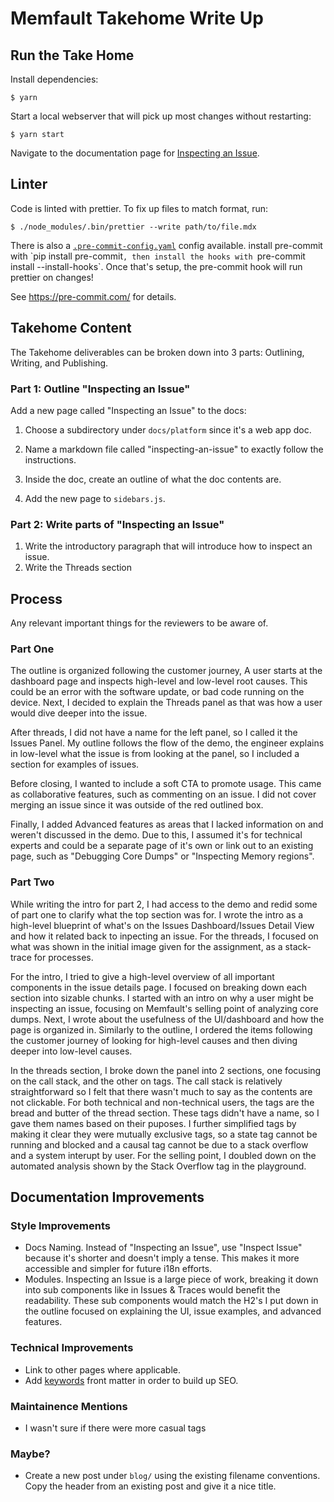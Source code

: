 # Memfault Takehome Write Up

## Run the Take Home
Install dependencies:

```
$ yarn
```

Start a local webserver that will pick up most changes without restarting:

```
$ yarn start
```

Navigate to the documentation page for [Inspecting an Issue](http://localhost:3000/docs/platform/inspecting-an-issue
).

## Linter

Code is linted with prettier. To fix up files to match format, run:

```
$ ./node_modules/.bin/prettier --write path/to/file.mdx
```

There is also a [`.pre-commit-config.yaml`](`.pre-commit-config.yaml) config available. install pre-commit with `pip install pre-commit`, then install the hooks with `pre-commit install --install-hooks`. Once that's setup, the pre-commit hook will run prettier on changes!

See https://pre-commit.com/ for details.

## Takehome Content

The Takehome deliverables can be broken down into 3 parts: Outlining, Writing, and Publishing.

### Part 1: Outline "Inspecting an Issue" 
Add a new page called "Inspecting an Issue" to the docs:

1. Choose a subdirectory under `docs/platform` since it's a web app doc.

2. Name a markdown file called "inspecting-an-issue" to exactly follow the instructions.

3. Inside the doc, create an outline of what the doc contents are.

4. Add the new page to `sidebars.js`.

### Part 2: Write parts of "Inspecting an Issue"

1. Write the introductory paragraph that will introduce how to inspect an issue.
2. Write the Threads section

## Process
Any relevant important things for the reviewers to be aware of.

### Part One
The outline is organized following the customer journey, A user starts at the dashboard page and inspects high-level and low-level root causes. This could be an error with the software update, or bad code running on the device. Next, I decided to explain the Threads panel as that was how a user would dive deeper into the issue. 

After threads, I did not have a name for the left panel, so I called it the Issues Panel. My outline follows the flow of the demo, the engineer explains in low-level what the issue is from looking at the panel, so I included a section for examples of issues.

Before closing, I wanted to include a soft CTA to promote usage. This came as collaborative features, such as commenting on an issue. I did not cover merging an issue since it was outside of the red outlined box. 

Finally, I added Advanced features as areas that I lacked information on and weren't discussed in the demo. Due to this, I assumed it's for technical experts and could be a separate page of it's own or link out to an existing page, such as "Debugging Core Dumps" or "Inspecting Memory regions".

### Part Two
While writing the intro for part 2, I had access to the demo and redid some of part one to clarify what the top section was for. I wrote the intro as a high-level blueprint of what's on the Issues Dashboard/Issues Detail View and how it related back to inpecting an issue. For the threads, I focused on what was shown in the initial image given for the assignment, as a stack-trace for processes. 

For the intro, I tried to give a high-level overview of all important components in the issue details page. I focused on breaking down each section into sizable chunks. I started with an intro on why a user might be inspecting an issue, focusing on Memfault's selling point of analyzing core dumps. Next, I wrote about the usefulness of the UI/dashboard and how the page is organized in. Similarly to the outline, I ordered the items following the customer journey of looking for high-level causes and then diving deeper into low-level causes.

In the threads section, I broke down the panel into 2 sections, one focusing on the call stack, and the other on tags. The call stack is relatively straightforward so I felt that there wasn't much to say as the contents are not clickable. For both technical and non-technical users, the tags are the bread and butter of the thread section. These tags didn't have a name, so I gave them names based on their puposes. I further simplified tags by making it clear they were mutually exclusive tags, so a state tag cannot be running and blocked and a causal tag cannot be due to a stack overflow and a system interupt by user. For the selling point, I doubled down on the automated analysis shown by the Stack Overflow tag in the playground. 

## Documentation Improvements

### Style Improvements

- Docs Naming. Instead of "Inspecting an Issue", use "Inspect Issue" because it's shorter and doesn't imply a tense. This makes it more accessible and simpler for future i18n efforts.
- Modules. Inspecting an Issue is a large piece of work, breaking it down into sub components like in Issues & Traces would benefit the readability. These sub components would match the H2's I put down in the outline focused on explaining the UI, issue examples, and advanced features.

### Technical Improvements
- Link to other pages where applicable.
- Add [keywords](https://docusaurus.io/docs/seo) front matter in order to build up SEO.

### Maintainence Mentions
- I wasn't sure if there were more casual tags
### Maybe?
- Create a new post under `blog/` using the existing filename conventions. Copy the header from an existing post and give it a nice title.